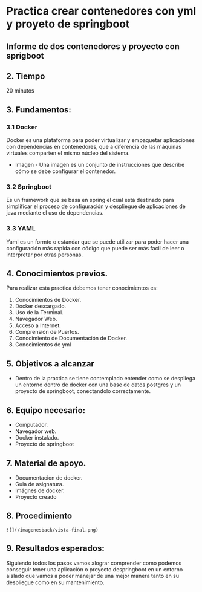  # Practica crear contenedores con yml y proyeto de springboot
## Informe de dos contenedores y proyecto con sprigboot
## 2. Tiempo 
 20 minutos
## 3. Fundamentos:

 ### 3.1 Docker
 Docker es una plataforma para poder virtualizar y empaquetar aplicaciones con dependencias en contenedores, que a diferencia de las máquinas virtuales comparten el mismo núcleo del sistema.

 - Imagen -
 Una imagen es un conjunto de instrucciones que describe cómo se debe configurar el contenedor.
 ### 3.2 Springboot
Es un framework que se basa en spring el cual está destinado para simplificar el proceso de configuración y despliegue de aplicaciones de java mediante el uso de dependencias.
 ### 3.3 YAML
 Yaml es un formto o estandar que se puede utilizar para poder hacer una configuración más rapida con código que puede ser más facil de leer o interpretar por otras personas.
## 4. Conocimientos previos.
   
Para realizar esta practica debemos tener conocimientos es:
1. Conocimientos de Docker.
2. Docker descargado.
3. Uso de la Terminal.
4. Navegador Web.
5. Acceso a Internet.
6. Comprensión de Puertos.
7. Conocimiento de Documentación de Docker.
8. Conocimientos de yml

## 5. Objetivos a alcanzar
   
- Dentro de la practica se tiene contemplado entender como se despliega un entorno dentro de docker con una base de datos postgres y un proyecto de springboot, conectandolo correctamente. 
## 6. Equipo necesario:
  
- Computador.
- Navegador web.
- Docker instalado.
- Proyecto de springboot

## 7. Material de apoyo.
   
- Documentacion de docker.
- Guia de asignatura.
- Imágnes de docker.
- Proyecto creado
  
## 8. Procedimiento


    ![](/imagenesback/vista-final.png)
## 9. Resultados esperados:
 Siguiendo todos los pasos vamos alograr comprender como podemos conseguir tener una aplicación o proyecto despringboot en un entorno aislado que vamos a poder manejar de una mejor manera tanto en su despliegue como en su mantenimiento.
